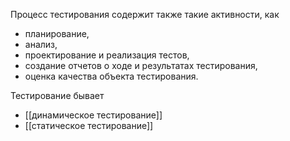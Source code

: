 Процесс тестирования содержит также такие активности, как 
- планирование, 
- анализ, 
- проектирование и реализация тестов, 
- создание отчетов о ходе и результатах тестирования,
- оценка качества объекта тестирования.

Тестирование бывает
- [[динамическое тестирование]]
- [[статическое тестирование]]